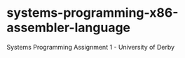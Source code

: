 # systems-programming-x86-assembler-language
Systems Programming Assignment 1 - University of Derby
